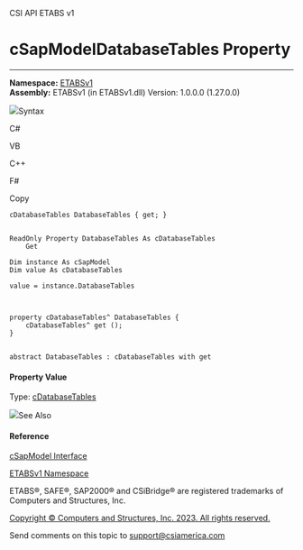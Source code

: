 ﻿

CSI API ETABS v1

# cSapModelDatabaseTables Property  
  
---  
  
**Namespace:** [ETABSv1](2780f1b8-2033-5289-2298-1cdb2a7508d9.htm)  
**Assembly:** ETABSv1 (in ETABSv1.dll) Version: 1.0.0.0 (1.27.0.0)

![](../icons/SectionExpanded.png)Syntax

C#

VB

C++

F#

Copy

    
    
    cDatabaseTables DatabaseTables { get; }
    
    
    ReadOnly Property DatabaseTables As cDatabaseTables
    	Get
    
    Dim instance As cSapModel
    Dim value As cDatabaseTables
    
    value = instance.DatabaseTables
    
    
    
    property cDatabaseTables^ DatabaseTables {
    	cDatabaseTables^ get ();
    }
    
    
    abstract DatabaseTables : cDatabaseTables with get
    

#### Property Value

Type: [cDatabaseTables](ee40c9d3-38a7-f8fa-62e4-9da8c2cd3af7.htm)

![](../icons/SectionExpanded.png)See Also

#### Reference

[cSapModel Interface](fe0b0096-9fef-56a3-9d57-cdef76e0f611.htm)

[ETABSv1 Namespace](2780f1b8-2033-5289-2298-1cdb2a7508d9.htm)

ETABS®, SAFE®, SAP2000® and CSiBridge® are registered trademarks of Computers
and Structures, Inc.  

[Copyright © Computers and Structures, Inc. 2023. All rights
reserved.](http://www.csiamerica.com)

Send comments on this topic to
[support@csiamerica.com](mailto:support%40csiamerica.com?Subject=CSI%20API%20ETABS%20v1)

